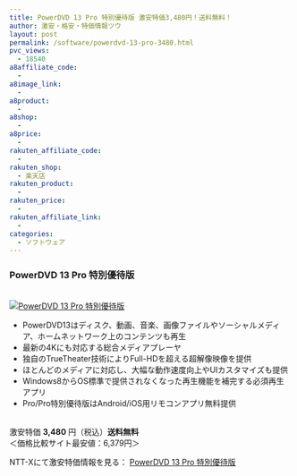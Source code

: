 ```yaml
---
title: PowerDVD 13 Pro 特別優待版 激安特価3,480円！送料無料！
author: 激安・格安・特価情報ツウ
layout: post
permalink: /software/powerdvd-13-pro-3480.html
pvc_views:
  - 18540
a8affiliate_code:
  - 
a8image_link:
  - 
a8product:
  - 
a8shop:
  - 
a8price:
  - 
rakuten_affiliate_code:
  - 
rakuten_shop:
  - 楽天店
rakuten_product:
  - 
rakuten_price:
  - 
rakuten_affiliate_link:
  - 
categories:
  - ソフトウェア
---
```

### PowerDVD 13 Pro 特別優待版

<div class="img-bg2 img_L">
  <a href="http://px.a8.net/svt/ejp?a8mat=ZYP6S+8IMA3E+S1Q+BWGDT&#038;a8ejpredirect=http://nttxstore.jp/_II_CY14296285" target="_blank"><br /> <img border="0" alt="PowerDVD 13 Pro 特別優待版" src="http://i2.wp.com/image.nttxstore.jp/l2_images/C/CY/CY14296285.jpg?w=120" data-recalc-dims="1" /></a>
</div>

<!--more-->

  * PowerDVD13はディスク、動画、音楽、画像ファイルやソーシャルメディア、ホームネットワーク上のコンテンツも再生
  * 最新の4Kにも対応する総合メディアプレーヤ
  * 独自のTrueTheater技術によりFull-HDを超える超解像映像を提供
  * ほとんどのメディアに対応し、大幅な動作速度向上やUIカスタマイズも提供
  * Windows8からOS標準で提供されなくなった再生機能を補完する必須再生アプリ
  * Pro/Pro特別優待版はAndroid/iOS用リモコンアプリ無料提供

<br clear="all" />激安特価 <span class="tokka-price"><strong>3,480</strong></span> 円（税込）**送料無料**  
＜価格比較サイト最安値：6,379円＞  
  
NTT-Xにて激安特価情報を見る： <span class="fs150p"><a href="http://px.a8.net/svt/ejp?a8mat=ZYP6S+8IMA3E+S1Q+BWGDT&#038;a8ejpredirect=http://nttxstore.jp/_II_CY14296285" target="_blank">PowerDVD 13 Pro 特別優待版</a></span>